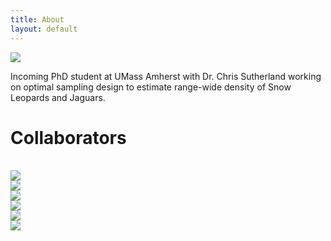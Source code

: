 ```yaml
---
title: About
layout: default
---
```


<div class="row content-row">
<div class="col-12 col-sm-4">
    <img src="{{ site.baseurl }}/images/ivy.png">
</div>
<div class="col-12 col-sm-8">
    <p>Incoming PhD student at UMass Amherst with Dr. Chris Sutherland working on optimal sampling design to estimate range-wide density of Snow Leopards and Jaguars.</p>
</div>
</div>
    
<h1>Collaborators</h1>
<br>
<div class="row justify-content-md-center">
    <div class="col">
        <img src="{{ site.baseurl }}/images/collabs/UMass.jpg">
      </div>
    <div class="col">
        <img src="{{ site.baseurl }}/images/collabs/SDZ.png">
      </div>
    <div class="col">
        <img src="{{ site.baseurl }}/images/collabs/CLO.png">
      </div>
    <div class="col">
        <img src="{{ site.baseurl }}/images/collabs/Cornell.png">
      </div>
    <div class="col">
        <img src="{{ site.baseurl }}/images/collabs/MassWildlife.png">
      </div>
    <div class="col">
        <img src="{{ site.baseurl }}/images/collabs/MassAudubon.png">
      </div>
</div>
